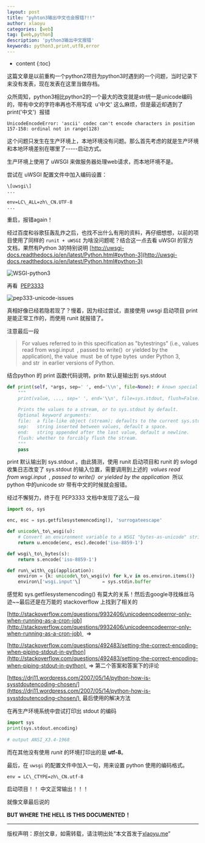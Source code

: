 ```yaml
---
layout: post
title: "pyhton3输出中文也会报错?!!"
author: xlaoyu
categories: [web]
tag: [web,python]
description: 'python3输出中文报错'
keywords: python3,print,utf8,error
---
```



* content
{:toc}

这篇文章是以前重构一个python2项目为python3时遇到的一个问题，当时记录下来没有发表，现在发表在这里当做存档。




众所周知，python3相比python2的一个最大的改变就是str统一是unicode编码的，带有中文的字符串再也不用写成  u'中文' 这么麻烦，但是最近却遇到了 print('中文')  报错

```
UnicodeEncodeError: 'ascii' codec can't encode characters in position 157-158: ordinal not in range(128)
```

这个问题只发生在生产环境上，本地环境没有问题。那么首先考虑的就是生产环境和本地环境差别在哪里了-----启动方式。

生产环境上使用了 uWSGI 来做服务器处理web请求，而本地环境不是。

尝试在 uWSGI 配置文件中加入编码设置：

```
\[uwsgi\] 
...

env=LC\_ALL=zh\_CN.UTF-8 
...
```

重启，报错again！

经过百度和谷歌狂轰乱炸之后，也找不出什么有用的资料，再仔细想想，以前的项目使用了同样的 `runit + uWSGI` 为啥没问题呢？结合这一点去看 uWSGI 的官方文档，果然有Python 3的特别说明
[http://uwsgi-docs.readthedocs.io/en/latest/Python.html#python-3](http://uwsgi-docs.readthedocs.io/en/latest/Python.html#python-3)

![WSGI-python3](https://user-images.githubusercontent.com/6936358/39849506-4b50cf76-543f-11e8-8aea-130eccaed52e.png)

再看  [PEP3333](https://www.python.org/dev/peps/pep-3333/#unicode-issues)

![pep333-unicode-issues](https://user-images.githubusercontent.com/6936358/39849591-a8e0b700-543f-11e8-8a33-b388b43383cb.png)

真相好像已经若隐若现了？慢着，因为经过尝试，直接使用 uwsgi 启动项目 print 是能正常工作的，而使用 runit 就报错了。

注意最后一段

> For values referred to in this specification as "bytestrings" (i.e., values read from wsgi.input  , passed to write()  or yielded by the application), the value  must  be of type bytes  under Python 3, and str  in earlier versions of Python.

结合python 的 print 函数代码说明，pritn 默认是输出到 sys.stdout

```python
def print(self, *args, sep=' ', end='\\n', file=None): # known special case of print
    """
    print(value, ..., sep=' ', end='\\n', file=sys.stdout, flush=False)
    
    Prints the values to a stream, or to sys.stdout by default.
    Optional keyword arguments:
    file:  a file-like object (stream); defaults to the current sys.stdout.
    sep:   string inserted between values, default a space.
    end:   string appended after the last value, default a newline.
    flush: whether to forcibly flush the stream.
    """
    pass
```

print 默认输出到 sys.stdout 。由此猜测，使用 runit 启动项目和 runit 的 svlogd 收集日志改变了 sys.stdout 的输入位置，需要调用到上述的  _values read from wsgi.input  , passed to write()  or yielded by the application_  所以 python 中的unicode str 带有中文的时候就会报错。

经过不懈努力，终于在 PEP3333 文档中发现了这么一段

```python
import os, sys

enc, esc = sys.getfilesystemencoding(), 'surrogateescape'

def unicode\_to\_wsgi(u):
    # Convert an environment variable to a WSGI "bytes-as-unicode" string
    return u.encode(enc, esc).decode('iso-8859-1')

def wsgi\_to\_bytes(s):
    return s.encode('iso-8859-1')

def run\_with\_cgi(application):
    environ = {k: unicode\_to\_wsgi(v) for k,v in os.environ.items()}
    environ\['wsgi.input'\]        = sys.stdin.buffer
```

感觉和 sys.getfilesystemencoding() 有莫大的关系！然后去google寻找蛛丝马迹~~最后还是在万能的 stackoverflow 上找到了相关的

[http://stackoverflow.com/questions/9932406/unicodeencodeerror-only-when-running-as-a-cron-job](http://stackoverflow.com/questions/9932406/unicodeencodeerror-only-when-running-as-a-cron-job)   =>

[http://stackoverflow.com/questions/492483/setting-the-correct-encoding-when-piping-stdout-in-python](http://stackoverflow.com/questions/492483/setting-the-correct-encoding-when-piping-stdout-in-python)  =\> 第二个答案和答案下的评论

[https://drj11.wordpress.com/2007/05/14/python-how-is-sysstdoutencoding-chosen/](https://drj11.wordpress.com/2007/05/14/python-how-is-sysstdoutencoding-chosen/)  最后使用的解决方法

在再生产环境系统中尝试打印出 stdout 的编码

```python
import sys
print(sys.stdout.encoding)
 
# output ANSI_X3.4-1968
```

而在其他没有使用 *runit* 的环境打印出的是 **utf-8**。

最后，在 `uwsgi` 的配置文件中加入一句，用来设置 python 使用的编码格式。

```
env = LC\_CTYPE=zh\_CN.utf-8
```

启动项目！！ 中文正常输出！！！

就像文章最后说的

**BUT WHERE THE HELL IS THIS DOCUMENTED！**

--------------------

版权声明：原创文章，如需转载，请注明出处“本文首发于[xlaoyu.me](https://www.xlaoyu.me)”